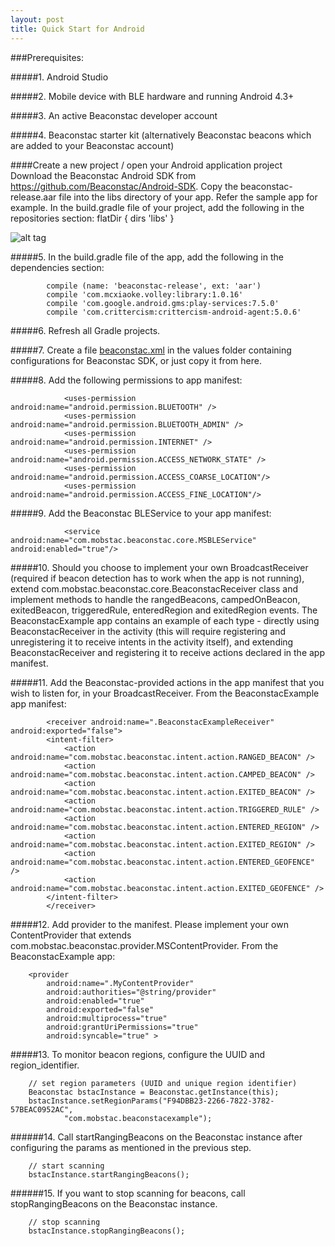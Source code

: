 ```yaml
---
layout: post
title: Quick Start for Android
---
```


###Prerequisites:

#####1. Android Studio

#####2. Mobile device with BLE hardware and running Android 4.3+

#####3. An active Beaconstac developer account

#####4. Beaconstac starter kit (alternatively Beaconstac beacons which are added to your Beaconstac account)


####Create a new project / open your Android application project
Download the Beaconstac Android SDK from https://github.com/Beaconstac/Android-SDK.
Copy the beaconstac-release.aar file into the libs directory of your app. Refer the sample app for example.
In the build.gradle file of your project, add the following in the repositories section:
		flatDir {
    dirs 'libs'
}

![alt tag](http://snag.gy/nzryC.jpg)


#####5. In the build.gradle file of the app, add the following in the dependencies section:

            compile (name: 'beaconstac-release', ext: 'aar')
            compile 'com.mcxiaoke.volley:library:1.0.16'
            compile 'com.google.android.gms:play-services:7.5.0'
            compile 'com.crittercism:crittercism-android-agent:5.0.6'

#####6. Refresh all Gradle projects.

#####7. Create a file <a href="https://github.com/Beaconstac/Android-SDK/blob/master/examples/BeaconstacExample/app/src/main/res/values/beaconstac.xml" target="_blank">beaconstac.xml</a> in the values folder containing configurations for Beaconstac SDK, or just copy it from here.

#####8. Add the following permissions to app manifest:

                <uses-permission android:name="android.permission.BLUETOOTH" />
                <uses-permission android:name="android.permission.BLUETOOTH_ADMIN" />
                <uses-permission android:name="android.permission.INTERNET" />
                <uses-permission android:name="android.permission.ACCESS_NETWORK_STATE" />
                <uses-permission android:name="android.permission.ACCESS_COARSE_LOCATION"/>
                <uses-permission android:name="android.permission.ACCESS_FINE_LOCATION"/>

#####9. Add the Beaconstac BLEService to your app manifest:

                <service android:name="com.mobstac.beaconstac.core.MSBLEService" android:enabled="true"/>

#####10. Should you choose to implement your own BroadcastReceiver (required if beacon detection has to work when the app is not running), extend com.mobstac.beaconstac.core.BeaconstacReceiver class and implement methods to handle the rangedBeacons, campedOnBeacon, exitedBeacon, triggeredRule, enteredRegion and exitedRegion events. The BeaconstacExample app contains an example of each type - directly using BeaconstacReceiver in the activity (this will require registering and unregistering it to receive intents in the activity itself), and extending BeaconstacReceiver and registering it to receive actions declared in the app manifest.

#####11. Add the Beaconstac-provided actions in the app manifest that you wish to listen for, in your BroadcastReceiver. From the BeaconstacExample app manifest:

            <receiver android:name=".BeaconstacExampleReceiver" android:exported="false">
            <intent-filter>
                <action android:name="com.mobstac.beaconstac.intent.action.RANGED_BEACON" />
                <action android:name="com.mobstac.beaconstac.intent.action.CAMPED_BEACON" />
                <action android:name="com.mobstac.beaconstac.intent.action.EXITED_BEACON" />
                <action android:name="com.mobstac.beaconstac.intent.action.TRIGGERED_RULE" />
                <action android:name="com.mobstac.beaconstac.intent.action.ENTERED_REGION" />
                <action android:name="com.mobstac.beaconstac.intent.action.EXITED_REGION" />
                <action android:name="com.mobstac.beaconstac.intent.action.ENTERED_GEOFENCE" />
                <action android:name="com.mobstac.beaconstac.intent.action.EXITED_GEOFENCE" />
            </intent-filter>
            </receiver>

#####12. Add provider to the manifest. Please implement your own ContentProvider that extends com.mobstac.beaconstac.provider.MSContentProvider. From the BeaconstacExample app:

        <provider
            android:name=".MyContentProvider"
            android:authorities="@string/provider"
            android:enabled="true"
            android:exported="false"
            android:multiprocess="true"
            android:grantUriPermissions="true"
            android:syncable="true" >

#####13. To monitor beacon regions, configure the UUID and region_identifier.

        // set region parameters (UUID and unique region identifier)
        Beaconstac bstacInstance = Beaconstac.getInstance(this);
        bstacInstance.setRegionParams("F94DBB23-2266-7822-3782-57BEAC0952AC",
                "com.mobstac.beaconstacexample");

######14. Call startRangingBeacons on the Beaconstac instance after configuring the params as mentioned in the previous step.

        // start scanning
        bstacInstance.startRangingBeacons();

######15. If you want to stop scanning for beacons, call stopRangingBeacons on the Beaconstac instance.

        // stop scanning
        bstacInstance.stopRangingBeacons();

